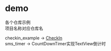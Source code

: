 # demo
各个仓库示例</br>
项目名称对应仓库名

checkin_example -> [CheckIn](https://github.com/Shirupan/CheakIn)</br>
sms_timer -> CountDownTimer实现TextView倒计时</br>
